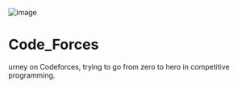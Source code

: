 ![image](https://github.com/Ram22an/Code_Forces/assets/118821139/788321af-f809-463d-a668-98d5926c6b3d)
# Code_Forces
urney on Codeforces, trying to go from zero to hero in competitive programming.
